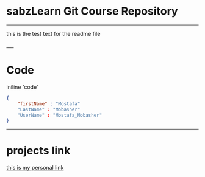 # sabzLearn Git Course Repository
---
<p>this is the test text for the readme file</p>
___

# Code
iniline 'code'

```json
{
    "firstName" : "Mostafa"
    "LastName" : "Mobasher"
    "UserName" : "Mostafa_Mobasher"
}
```
_____

# projects link
[this is my personal link](http://mostafamobasher.com)